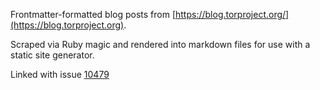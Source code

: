 Frontmatter-formatted blog posts from [https://blog.torproject.org/](https://blog.torproject.org).

Scraped via Ruby magic and rendered into markdown files for use with a static site generator.

Linked with issue [10479](https://trac.torproject.org/projects/tor/ticket/10479)
